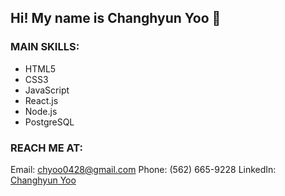 ## Hi! My name is Changhyun Yoo 👋

<!--
**chang-yoo/chang-yoo** is a ✨ _special_ ✨ repository because its `README.md` (this file) appears on your GitHub profile.

Here are some ideas to get you started:

- 🔭 I’m currently working on ...
- 🌱 I’m currently learning ...
- 👯 I’m looking to collaborate on ...
- 🤔 I’m looking for help with ...
- 💬 Ask me about ...
- 📫 How to reach me: ...
- 😄 Pronouns: ...
- ⚡ Fun fact: ...
-->
### MAIN SKILLS:
  - HTML5
  - CSS3
  - JavaScript
  - React.js
  - Node.js
  - PostgreSQL

### REACH ME AT:
Email: chyoo0428@gmail.com
Phone: (562) 665-9228
LinkedIn: [Changhyun Yoo](https://www.linkedin.com/in/changhyun-yoo0/)
